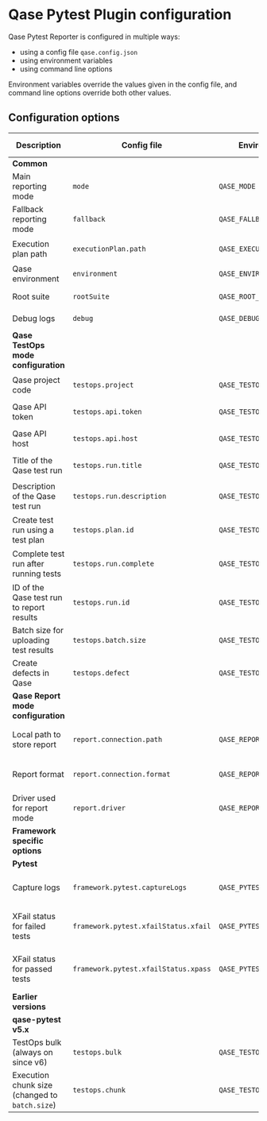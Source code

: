 # Qase Pytest Plugin configuration

Qase Pytest Reporter is configured in multiple ways:

- using a config file `qase.config.json`
- using environment variables
- using command line options

Environment variables override the values given in the config file,
and command line options override both other values.

## Configuration options

| Description                                    | Config file                          | Environment variable             | CLI option                         | Default value                           | Required | Possible values            |
|------------------------------------------------|--------------------------------------|----------------------------------|------------------------------------|-----------------------------------------|----------|----------------------------|
| **Common**                                     |
| Main reporting mode                            | `mode`                               | `QASE_MODE`                      | `--qase-mode`                      | `off`                               | No        | `testops`, `report`, `off` |
| Fallback reporting mode                        | `fallback`                           | `QASE_FALLBACK`                  | `--qase-fallback`                  | `report`                                | No       | `testops`, `report`, `off` |
| Execution plan path                            | `executionPlan.path`                 | `QASE_EXECUTION_PLAN_PATH`       | `--qase-execution-plan-path`       | `./build/qase-execution-plan.json`      | No       | Any string                 |
| Qase environment                               | `environment`                        | `QASE_ENVIRONMENT`               | `--qase-environment`               | `local`                                 | No       | Any string                 |
| Root suite                                     | `rootSuite`                          | `QASE_ROOT_SUITE`                | `--qase-root-suite`                |                                         | No       | Any string                 |
| Debug logs                                     | `debug`                              | `QASE_DEBUG`                     | `--qase-debug`                     | false                                   | No       | `true`, `false`            |
| **Qase TestOps mode configuration**            |
| Qase project code                              | `testops.project`                    | `QASE_TESTOPS_PROJECT`           | `--qase-testops-project`           |                                         | Yes      | Any string                 |
| Qase API token                                 | `testops.api.token`                  | `QASE_TESTOPS_API_TOKEN`         | `--qase-testops-api-token`         |                                         | Yes      | Any string                 |
| Qase API host                                  | `testops.api.host`                   | `QASE_TESTOPS_API_HOST`          | `--qase-testops-api-host`          | `qase.io`                               | No       | Any string                 |
| Title of the Qase test run                     | `testops.run.title`                  | `QASE_TESTOPS_RUN_TITLE`         | `--qase-testops-run-title`         | `Automated Run {current date and time}` | No       | Any string                 |
| Description of the Qase test run               | `testops.run.description`            | `QASE_TESTOPS_RUN_DESCRIPTION`   | `--qase-testops-run-description`   | None, leave empty                       | No       | Any string                 |
| Create test run using a test plan              | `testops.plan.id`                    | `QASE_TESTOPS_PLAN_ID`           | `--qase-testops-plan-id`           | None, don't use plans for the test run  | No       | Any integer                |
| Complete test run after running tests          | `testops.run.complete`               | `QASE_TESTOPS_RUN_COMPLETE`      | `--qase-testops-run-complete`      | `True`                                  | No       | `true`, `false`            |
| ID of the Qase test run to report results      | `testops.run.id`                     | `QASE_TESTOPS_RUN_ID`            | `--qase-testops-run-id`            | None, create a new test run             | No       | Any integer                |
| Batch size for uploading test results          | `testops.batch.size`                 | `QASE_TESTOPS_BATCH_SIZE`        | `--qase-testops-batch-size`        | 200                                     | No       | 1 to 2000                  |
| Create defects in Qase                         | `testops.defect`                     | `QASE_TESTOPS_DEFECT`            | `--qase-testops-defect`            | `False`, don't create defects           | No       | `True`, `False`            |
| **Qase Report mode configuration**             |
| Local path to store report                     | `report.connection.path`             | `QASE_REPORT_CONNECTION_PATH`    | `--qase-report-connection-path`    | `./build/qase-report`                   | No       | Any string                 |
| Report format                                  | `report.connection.format`           | `QASE_REPORT_CONNECTION_FORMAT`  | `--qase-report-connection-format`  | `json`                                  | No       | `json`, `jsonp`            |
| Driver used for report mode                    | `report.driver`                      | `QASE_REPORT_DRIVER`             | `--qase-report-driver`             | `local`                                 | No       | `local`                    |
| **Framework specific options**                 |
| **Pytest**                                     |
| Capture logs                                   | `framework.pytest.captureLogs`       | `QASE_PYTEST_CAPTURE_LOGS`       | `--qase-pytest-capture-logs`       | `False`                                 | No       | `true`, `false`            |
| XFail status for failed tests                  | `framework.pytest.xfailStatus.xfail` | `QASE_PYTEST_XFAIL_STATUS_XFAIL` | `--qase-pytest-xfail-status-xfail` | `Skipped`                               | No       | Any string                 |
| XFail status for passed tests                  | `framework.pytest.xfailStatus.xpass` | `QASE_PYTEST_XFAIL_STATUS_XPASS` | `--qase-pytest-xfail-status-xpass` | `Passed`                                | No       | Any string                 |
| **Earlier versions**                           |
| **qase-pytest v5.x**                           |
| TestOps bulk (always on since v6)              | `testops.bulk`                       | `QASE_TESTOPS_BULK`              | `--qase-testops-bulk`              | `True`                                  | No       | `true`, `false`            |
| Execution chunk size (changed to `batch.size`) | `testops.chunk`                      | `QASE_TESTOPS_CHUNK`             | `--qase-testops-chunk`             | 200                                     | No       | 1 to 2000                  |
